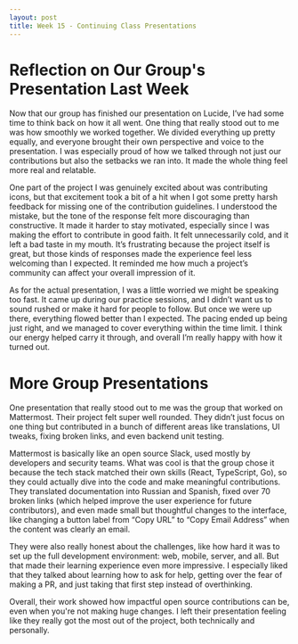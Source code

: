 ```yaml
---
layout: post
title: Week 15 - Continuing Class Presentations
---
```


# Reflection on Our Group's Presentation Last Week

Now that our group has finished our presentation on Lucide, I’ve had some time to think back on how it all went. One thing that really stood out to me was how smoothly we worked together. We divided everything up pretty equally, and everyone brought their own perspective and voice to the presentation. I was especially proud of how we talked through not just our contributions but also the setbacks we ran into. It made the whole thing feel more real and relatable.

One part of the project I was genuinely excited about was contributing icons, but that excitement took a bit of a hit when I got some pretty harsh feedback for missing one of the contribution guidelines. I understood the mistake, but the tone of the response felt more discouraging than constructive. It made it harder to stay motivated, especially since I was making the effort to contribute in good faith. It felt unnecessarily cold, and it left a bad taste in my mouth. It’s frustrating because the project itself is great, but those kinds of responses made the experience feel less welcoming than I expected. It reminded me how much a project’s community can affect your overall impression of it.

As for the actual presentation, I was a little worried we might be speaking too fast. It came up during our practice sessions, and I didn’t want us to sound rushed or make it hard for people to follow. But once we were up there, everything flowed better than I expected. The pacing ended up being just right, and we managed to cover everything within the time limit. I think our energy helped carry it through, and overall I’m really happy with how it turned out.

<!--more-->

# More Group Presentations

One presentation that really stood out to me was the group that worked on Mattermost. Their project felt super well rounded. They didn’t just focus on one thing but contributed in a bunch of different areas like translations, UI tweaks, fixing broken links, and even backend unit testing.

Mattermost is basically like an open source Slack, used mostly by developers and security teams. What was cool is that the group chose it because the tech stack matched their own skills (React, TypeScript, Go), so they could actually dive into the code and make meaningful contributions. They translated documentation into Russian and Spanish, fixed over 70 broken links (which helped improve the user experience for future contributors), and even made small but thoughtful changes to the interface, like changing a button label from “Copy URL” to “Copy Email Address” when the content was clearly an email.

They were also really honest about the challenges, like how hard it was to set up the full development environment: web, mobile, server, and all. But that made their learning experience even more impressive. I especially liked that they talked about learning how to ask for help, getting over the fear of making a PR, and just taking that first step instead of overthinking.

Overall, their work showed how impactful open source contributions can be, even when you're not making huge changes. I left their presentation feeling like they really got the most out of the project, both technically and personally.



